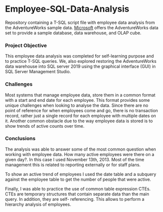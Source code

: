 # Employee-SQL-Data-Analysis

Repository containing a T-SQL script file with employee data analysis from the AdventureWorks sample data. [Microsoft](https://docs.microsoft.com/en-us/sql/samples/adventureworks-install-configure?view=sql-server-ver16&tabs=ssms) offers the AdventureWorks data set to provide a sample database, data warehouse, and OLAP cube.<br>

### Project Objective<br>

This employee data analysis was completed for self-learning purpose and to practice T-SQL queries. We, also explored restoring the AdventureWorks data warehouse into SQL server 2019 using the graphical interface (GUI) in SQL Server Management Studio.<br>

### Challenges<br>

Most systems that manage employee data, store them in a common format with a start and end date for each employee. This format provides some unique challenges when looking to analyse the data. Since there are no point of reference for when employees come and go, there is no transaction record, rather just a single record for each employee with multiple dates on it. Another common obstacle due to the way employee data is stored is to show trends of active counts over time. <br>

### Conclusions <br>

The analysis was able to answer some of the most common question when working with employee data. How many active employees were there on a given day?. In this case I used November 13th, 2013. Most of the time management this is related to reporting externally or for staff plans.<br> 

To show an active trend of employees I used the date table and a subquery against the employee table to get the number of people that were active. 

Finally, I was able to practice the use of common table expression CTEs. CTEs are temporary structures that contain separate data than the main query. In addition, they are self- referencing. This allows to perform a hierarchy analysis of employees. 









 
